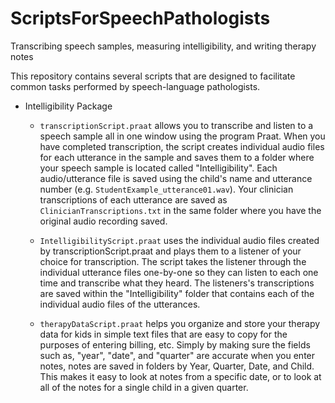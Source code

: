 # ScriptsForSpeechPathologists
Transcribing speech samples, measuring intelligibility, and writing therapy notes

This repository contains several scripts that are designed to facilitate common tasks performed by speech-language pathologists.

- Intelligibility Package
  - `transcriptionScript.praat` allows you to transcribe and listen to a speech sample all in one window using the program Praat. 
      When you have completed transcription, the script creates individual audio files for each utterance in the sample and saves them 
      to a folder where your speech sample is located called "Intelligibility". Each audio/utterance file is saved using the child's name and utterance number 
      (e.g. `StudentExample_utterance01.wav`).
      Your clinician transcriptions of each utterance are saved as `ClinicianTranscriptions.txt` in the same folder where you have the original 
      audio recording saved.
    

  - `IntelligibilityScript.praat` uses the individual audio files created by transcriptionScript.praat and plays them to a listener of your choice for transcription.
      The script takes the listener through the individual utterance files one-by-one so they can listen to each one time and transcribe what they heard.
      The listeners's transcriptions are saved within the "Intelligibility" folder that contains each of the individual audio files of the utterances.


  - `therapyDataScript.praat` helps you organize and store your therapy data for kids in simple text files that are easy to copy for the purposes of entering billing, etc.
    Simply by making sure the fields such as, "year", "date", and "quarter" are accurate when you enter notes, notes are saved in folders by
    Year, Quarter, Date, and Child. This makes it easy to look at notes from a specific date, or to look at all of the notes for a single child in a given quarter.

